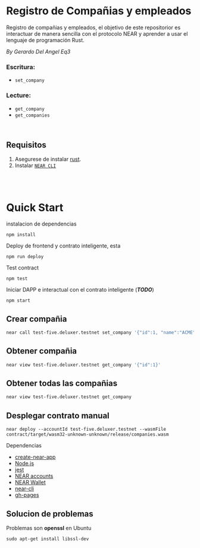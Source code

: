 Registro de Compañias y empleados
==================

Registro de compañias y empleados, el objetivo de este repositorior es interactuar de manera sencilla con el protocolo NEAR y aprender a usar el lenguaje de programación Rust.

*By Gerardo Del Angel Eq3*


### Escritura:
* `set_company`
### Lecture:
* `get_company`
* `get_companies`

</br>

## Requisitos
1. Asegurese de instalar [rust](https://rust.org/).
2. Instalar [`NEAR CLI`](https://github.com/near/near-cli#setup)
</br>
</br>


Quick Start
===========

instalacion de dependencias

    npm install


Deploy de frontend y contrato inteligente, esta 

    npm run deploy

Test contract

    npm test

Iniciar DAPP e interactual con el contrato inteligente (***TODO***)

    npm start


Crear compañia
---------------------------
```sh
near call test-five.deluxer.testnet set_company '{"id":1, "name":"ACME","description":"ACME SA DE CV"}' --accountId test-five.deluxer.testnet
```

Obtener compañia
---------------------------
```sh
near view test-five.deluxer.testnet get_company '{"id":1}'
```

Obtener todas las compañias
---------------------------
```sh
near view test-five.deluxer.testnet get_company
```

Desplegar contrato manual
---------------------------

    near deploy --accountId test-five.deluxer.testnet --wasmFile contract/target/wasm32-unknown-unknown/release/companies.wasm


Dependencias

  * [create-near-app](https://github.com/near/create-near-app)
  * [Node.js](https://nodejs.org/en/download/package-manager/)
  * [jest](https://jestjs.io/)
  * [NEAR accounts](https://docs.near.org/concepts/basics/account)
  * [NEAR Wallet](https://wallet.testnet.near.org/)
  * [near-cli](https://github.com/near/near-cli)
  * [gh-pages](https://github.com/tschaub/gh-pages)


## Solucion de problemas

Problemas son **openssl** en Ubuntu
```
sudo apt-get install libssl-dev
```